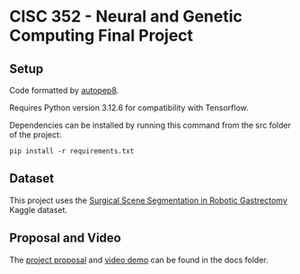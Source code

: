 # CISC 352 - Neural and Genetic Computing Final Project

## Setup

Code formatted by [autopep8](https://marketplace.visualstudio.com/items?itemName=ms-python.autopep8).

Requires Python version 3.12.6 for compatibility with Tensorflow.

Dependencies can be installed by running this command from the src folder of the project:

```
pip install -r requirements.txt
```

## Dataset

This project uses the [Surgical Scene Segmentation in Robotic Gastrectomy](https://www.kaggle.com/datasets/yjh4374/sisvse-dataset/data) Kaggle dataset.

## Proposal and Video

The [project proposal](docs/proposal.pdf) and [video demo](placeholder) can be found in the docs folder.